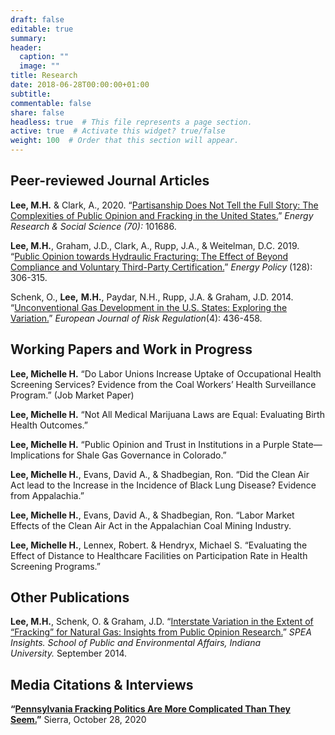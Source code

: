 ```yaml
---
draft: false
editable: true
summary: 
header:
  caption: ""
  image: ""
title: Research
date: 2018-06-28T00:00:00+01:00
subtitle: 
commentable: false
share: false
headless: true  # This file represents a page section.
active: true  # Activate this widget? true/false
weight: 100  # Order that this section will appear.
---
```


## Peer-reviewed Journal Articles

**Lee, M.H.** & Clark, A., 2020. “[Partisanship Does Not Tell the Full Story: The Complexities of Public Opinion and Fracking in the United States.](<[https://www.sciencedirect.com/science/article/pii/S2214629620302619?casa_token=NCrcXFtMagIAAAAA:nMNZXsuNv8prfbsR7Zh6jiyZX8a2q_9m-axGl8slRgL6kCEkFgcBHNX__hzQJuMZtS8zvngR](https://www.sciencedirect.com/science/article/pii/S2214629620302619?casa_token=NCrcXFtMagIAAAAA:nMNZXsuNv8prfbsR7Zh6jiyZX8a2q_9m-axGl8slRgL6kCEkFgcBHNX__hzQJuMZtS8zvngR "https\://www.sciencedirect.com/science/article/pii/S2214629620302619?casa_token=NCrcXFtMagIAAAAA:nMNZXsuNv8prfbsR7Zh6jiyZX8a2q_9m-axGl8slRgL6kCEkFgcBHNX\_\_hzQJuMZtS8zvngR")>)” *Energy Research & Social Science (70):* 101686. 

**Lee, M.H.**, Graham, J.D., Clark, A., Rupp, J.A., & Weitelman, D.C. 2019. “[Public Opinion towards Hydraulic Fracturing: The Effect of Beyond Compliance and Voluntary Third-Party Certification.](<**[https://www.sciencedirect.com/science/article/pii/S0301421518308383?casa_token=hHR3L1-H09kAAAAA:u_gSzDd5Tmv5DbQ4sUHAIZA9JsBMZuvhFPhKc4xL8ujHYvdG1KiMMKIJWChHPLo8hKNpuvXm](https://www.sciencedirect.com/science/article/pii/S0301421518308383?casa_token=hHR3L1-H09kAAAAA:u_gSzDd5Tmv5DbQ4sUHAIZA9JsBMZuvhFPhKc4xL8ujHYvdG1KiMMKIJWChHPLo8hKNpuvXm "https\://www.sciencedirect.com/science/article/pii/S0301421518308383?casa_token=hHR3L1-H09kAAAAA:u_gSzDd5Tmv5DbQ4sUHAIZA9JsBMZuvhFPhKc4xL8ujHYvdG1KiMMKIJWChHPLo8hKNpuvXm")**>)” *Energy Policy* (128): 306-315.

Schenk, O., **Lee,** **M.H.**, Paydar, N.H., Rupp, J.A. & Graham, J.D. 2014. “[Unconventional Gas Development in the U.S. States: Exploring the Variation.](<https://www.jstor.org/stable/24323763?seq=1>)” *European Journal of Risk Regulation*(4): 436-458.

## Working Papers and Work in Progress

**Lee, Michelle H.** “Do Labor Unions Increase Uptake of Occupational Health Screening Services? Evidence from the Coal Workers’ Health Surveillance Program.” (Job Market Paper) 

**Lee, Michelle H.** “Not All Medical Marijuana Laws are Equal: Evaluating Birth Health Outcomes.”

**Lee, Michelle H.** “Public Opinion and Trust in Institutions in a Purple State—Implications for Shale Gas Governance in Colorado.”

**Lee, Michelle H.**, Evans, David A., & Shadbegian, Ron. “Did the Clean Air Act lead to the Increase in the Incidence of Black Lung Disease? Evidence from Appalachia.” 

**Lee, Michelle H.**, Evans, David A., & Shadbegian, Ron. “Labor Market Effects of the Clean Air Act in the Appalachian Coal Mining Industry. 

**Lee, Michelle H.**, Lennex, Robert. & Hendryx, Michael S. “Evaluating the Effect of Distance to Healthcare Facilities on Participation Rate in Health Screening Programs.”

## Other Publications

**Lee, M.H.**, Schenk, O. & Graham, J.D. “[Interstate Variation in the Extent of “Fracking” for Natural Gas: Insights from Public Opinion Research.](https://oneill.indiana.edu/doc/research/working-groups/graham_lee_schenk_fracking.pdf)” *SPEA Insights. School of Public and Environmental Affairs, Indiana University.* September 2014.

## Media Citations & Interviews
**“[Pennsylvania Fracking Politics Are More Complicated Than They Seem.](https://www.sierraclub.org/sierra/election-2020/pennsylvania-fracking-politics-are-more-complicated-they-seem)”** Sierra, October 28, 2020
